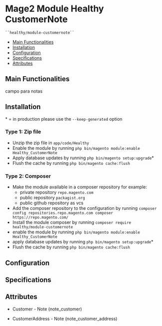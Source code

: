 # Mage2 Module Healthy CustomerNote

    ``healthy/module-customernote``

 - [Main Functionalities](#markdown-header-main-functionalities)
 - [Installation](#markdown-header-installation)
 - [Configuration](#markdown-header-configuration)
 - [Specifications](#markdown-header-specifications)
 - [Attributes](#markdown-header-attributes)


## Main Functionalities
campo para notas

## Installation
\* = in production please use the `--keep-generated` option

### Type 1: Zip file

 - Unzip the zip file in `app/code/Healthy`
 - Enable the module by running `php bin/magento module:enable Healthy_CustomerNote`
 - Apply database updates by running `php bin/magento setup:upgrade`\*
 - Flush the cache by running `php bin/magento cache:flush`

### Type 2: Composer

 - Make the module available in a composer repository for example:
    - private repository `repo.magento.com`
    - public repository `packagist.org`
    - public github repository as vcs
 - Add the composer repository to the configuration by running `composer config repositories.repo.magento.com composer https://repo.magento.com/`
 - Install the module composer by running `composer require healthy/module-customernote`
 - enable the module by running `php bin/magento module:enable Healthy_CustomerNote`
 - apply database updates by running `php bin/magento setup:upgrade`\*
 - Flush the cache by running `php bin/magento cache:flush`


## Configuration




## Specifications




## Attributes

 - Customer - Note (note_customer)

 - CustomerAddress - Note (note_customer_address)

